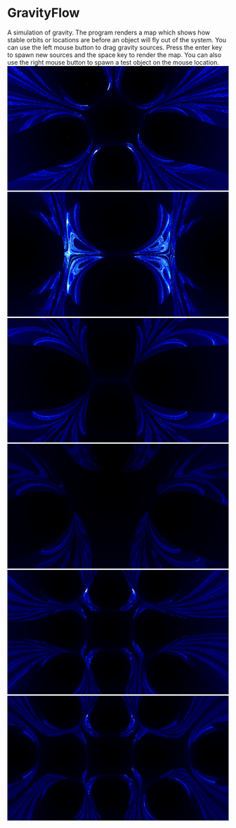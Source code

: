 # GravityFlow
A simulation of gravity. The program renders a map which shows how stable orbits or locations are before an object will fly out of the system. 
You can use the left mouse button to drag gravity sources. Press the enter key to spawn new sources and the space key to render the map. You can also use the right mouse button to spawn a test object on the mouse location.
![image one](x64/Release/GravityMap.png "screenshot1")
![image two](x64/Release/GravityMap1.png "screenshot2")
![image three](x64/Release/GravityMap2.png "screenshot3")
![image four](x64/Release/GravityMap3.png "screenshot4")
![image five](x64/Release/GravityMap4.png "screenshot5")
![image six](x64/Release/GravityMap5.png "screenshot6")
